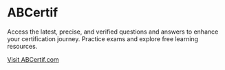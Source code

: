 # ABCertif
Access the latest, precise, and verified questions and answers to enhance your certification journey. Practice exams and explore free learning resources.

<a href="https://abcertif.com" title="ABCertif">Visit ABCertif.com</a>
